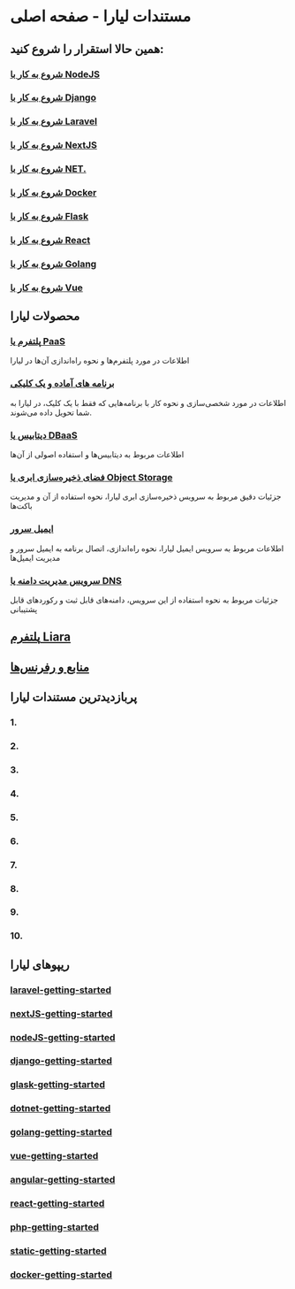 # مستندات لیارا - صفحه اصلی

## همین حالا استقرار را شروع کنید:
### [شروع به کار با NodeJS]()
### [شروع به کار با Django]()
### [شروع به کار با Laravel]()
### [شروع به کار با NextJS]()
### [شروع به کار با NET.]()
### [شروع به کار با Docker]()
### [شروع به کار با Flask]()
### [شروع به کار با React]()
### [شروع به کار با Golang]()
### [شروع به کار با Vue]()

## محصولات لیارا 
### [پلتفرم یا PaaS]()
اطلاعات در مورد پلتفرم‌ها و نحوه راه‌اندازی آن‌ها در لیارا

### [برنامه های آماده و یک کلیکی]()
اطلاعات در مورد شخصی‌سازی و نحوه کار با برنامه‌هایی که فقط با یک کلیک، در لیارا به شما تحویل داده می‌شوند.

### [دیتابیس یا DBaaS]()
اطلاعات مربوط به دیتابیس‌ها و استفاده اصولی از آن‌ها

### [فضای ذخیره‌سازی ابری یا Object Storage]()
جزئیات دقیق مربوط به سرویس ذخیره‌سازی ابری لیارا، نحوه استفاده از آن و مدیریت باکت‌ها

### [ایمیل سرور]()
اطلاعات مربوط به سرویس ایمیل لیارا، نحوه راه‌اندازی، اتصال برنامه به ایمیل سرور و مدیریت ایمیل‌ها

### [سرویس مدیریت دامنه یا DNS]()
جزئیات مربوط به نحوه استفاده از این سرویس، دامنه‌های قابل ثبت و رکوردهای قابل پشتیبانی

## [پلتفرم Liara ]()
## [منابع و رفرنس‌ها]()

## پربازدیدترین مستندات لیارا
### 1. 
### 2.
### 3.
### 4.
### 5.
### 6.
### 7.
### 8.
### 9.
### 10.

## ریپوهای لیارا
### [laravel-getting-started]()
### [nextJS-getting-started]()
### [nodeJS-getting-started]()
### [django-getting-started]()
### [glask-getting-started]()
### [dotnet-getting-started]()
### [golang-getting-started]()
### [vue-getting-started]()
### [angular-getting-started]()
### [react-getting-started]()
### [php-getting-started]()
### [static-getting-started]()
### [docker-getting-started]()
